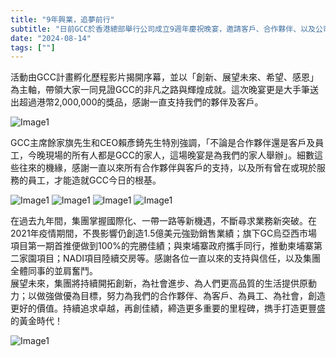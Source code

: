 ```yaml
---
title: "9年興業，追夢前行"
subtitle: "日前GCC於香港總部舉行公司成立9週年慶祝晚宴，邀請客戶、合作夥伴、以及公司同仁等一同參與"
date: "2024-08-14"
tags: [""]
---
```


活動由GCC計畫孵化歷程影片揭開序幕，並以「創新、展望未來、希望、感恩」為主軸，帶領大家一同見證GCC的非凡之路與輝煌成就。這次晚宴更是大手筆送出超過港幣2,000,000的獎品，感謝一直支持我們的夥伴及客戶。

![Image1](/images/9-years-of-development/img1.jpg "new-year-reunion")

GCC主席餘家旗先生和CEO賴彥錡先生特別強調，「不論是合作夥伴還是客戶及員工，今晚現場的所有人都是GCC的家人，這場晚宴是為我們的家人舉辦」。細數這些往來的機緣，感謝一直以來所有合作夥伴與客戶的支持，以及所有曾在或現於服務的員工，才能造就GCC今日的根基。

![Image1](/images/9-years-of-development/img2.jpg "new-year-reunion")
![Image1](/images/9-years-of-development/img3.jpg "new-year-reunion")
![Image1](/images/9-years-of-development/img4.jpg "new-year-reunion")
![Image1](/images/9-years-of-development/img5.jpg "new-year-reunion")

在過去九年間，集團掌握國際化、一帶一路等新機遇，不斷尋求業務新突破。在2021年疫情期間，不畏影響仍創造1.5億美元強勁銷售業績；旗下GC烏亞西市場項目第一期首推便做到100%的完勝佳績；與柬埔寨政府攜手同行，推動柬埔寨第二家園項目；NADI項目陸續交房等。感謝各位一直以來的支持與信任，以及集團全體同事的並肩奮鬥。
<br/>
展望未來，集團將持續開拓創新，為社會進步、為人們更高品質的生活提供原動力；以做強做優為目標，努力為我們的合作夥伴、為客戶、為員工、為社會，創造更好的價值。持續追求卓越，再創佳績，締造更多重要的里程碑，擕手打造更豐盛的黃金時代！

![Image1](/images/9-years-of-development/img6.jpg "new-year-reunion")
